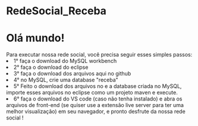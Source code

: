 # RedeSocial_Receba

<h1>Olá mundo!</h1>
Para executar nossa rede social, você precisa seguir esses simples passos:
<li> 1° faça o download do MySQL workbench</li>
<li>2° faça o download do eclipse  </li>
<li>3° faça o download dos arquivos aqui no github</li>
<li>4° no MySQL, crie uma database "receba"</li>
<li>5° Feito o download dos arquivos no e a database criada no MySQL,  importe esses  arquivos no eclipse como um projeto maven e execute.</li>
<li>6° faça o download do VS code (caso não tenha instalado) e abra os arquivos de front-end (se quiser use a extensão live server para ter uma melhor visualização) em seu navegador, e pronto desfrute da nossa rede social !</li>
